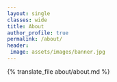 ```yaml
---
layout: single
classes: wide
title: About
author_profile: true
permalink: /about/
header:
 image: assets/images/banner.jpg
---
```


{% translate_file about/about.md %}
